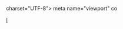 <!DOCTYPE html>
<html lang="en">
<head>
    <meta charset="UTF-8">
    <meta name="viewport" content="width=device-width, initial-scale=1.0">
    <title>Document</title>
</head>
<body>
    <P>charset="UTF-8">
        meta name="viewport" co</P>
</body>
</html>l̥
